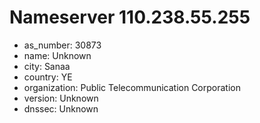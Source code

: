# Nameserver 110.238.55.255

* as_number: 30873
* name: Unknown
* city: Sanaa
* country: YE
* organization: Public Telecommunication Corporation
* version: Unknown
* dnssec: Unknown
